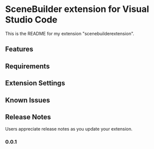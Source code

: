 # SceneBuilder extension for Visual Studio Code

This is the README for my extension "scenebuilderextension".

## Features

## Requirements

## Extension Settings

## Known Issues

## Release Notes

Users appreciate release notes as you update your extension.

### 0.0.1
